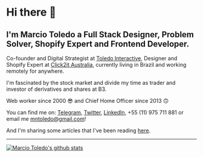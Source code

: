 # Hi there 👋

## I'm Marcio Toledo a Full Stack Designer, Problem Solver, Shopify Expert and Frontend Developer.

Co-founder and Digital Strategist at [Toledo Interactive](//toledointeractive.com), Designer and Shopify Expert at [Click2it Australia](//click2it.com.au), currently living in Brazil and working remotely for anywhere.

I'm fascinated by the stock market and divide my time as trader and investor of derivatives and shares at B3.

Web worker since 2000 😎 and Chief Home Officer since 2013 🙃

You can find me on: [Telegram](//t.me/marciotoledo), [Twitter](//twitter.com/marciotoledo), [LinkedIn](//linkedin.com/in/marciotoledo), +55 (11) 975 711 881 or email me mntoledo@gmail.com!

And I'm sharing some articles that I've been reading [here](//marciotoledo.com/readings).

____

[![Marcio Toledo's github stats](https://github-readme-stats.vercel.app/api?username=marciotoledo&theme=dark&show_icons=true&count_private=true)](https://github.com/marciotoledo)


<!--
**marciotoledo/marciotoledo** is a ✨ _special_ ✨ repository because its `README.md` (this file) appears on your GitHub profile.

Here are some ideas to get you started:

- 🔭 I’m currently working on ...
- 🌱 I’m currently learning ...
- 👯 I’m looking to collaborate on ...
- 🤔 I’m looking for help with ...
- 💬 Ask me about ...
- 📫 How to reach me: ...
- 😄 Pronouns: ...
- ⚡ Fun fact: ...
-->
